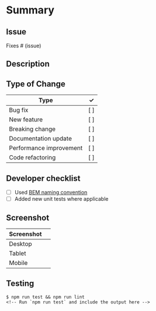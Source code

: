 # Summary

<!-- One line summary of your change -->

## Issue
<!-- Link to the relevant GitHub issue. Learn more about [linking issues](https://docs.github.com/en/issues/tracking-your-work-with-issues/linking-a-pull-request-to-an-issue) -->
Fixes # (issue)
<!-- If you have no related issue, make sure to link this PR to the relevant project -->

## Description

<!-- Description of the changes you've made -->

## Type of Change
| Type | ✓ |
|------|---|
| Bug fix | [ ] |
| New feature | [ ] |
| Breaking change | [ ] |
| Documentation update | [ ] |
| Performance improvement | [ ] |
| Code refactoring | [ ] |

## Developer checklist
- [ ] Used [BEM naming convention](https://getbem.com/naming/)
- [ ] Added new unit tests where applicable

## Screenshot

| Screenshot |  |
|---------|---|
| Desktop | <!-- Include a screenshot or screen recording demonstrating your change--> |
| Tablet  | <!-- Include a screenshot or screen recording demonstrating your change--> |
| Mobile  | <!-- Include a screenshot or screen recording demonstrating your change--> |

## Testing
```
$ npm run test && npm run lint
<!-- Run `npm run test` and include the output here -->
```
